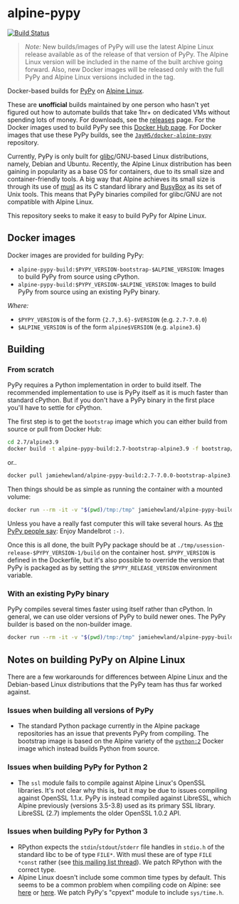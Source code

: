 # alpine-pypy

[![Build Status](https://img.shields.io/travis/JayH5/alpine-pypy/master.svg)](https://travis-ci.org/JayH5/alpine-pypy)

> *Note:* New builds/images of PyPy will use the latest Alpine Linux release available as of the release of that version of PyPy. The Alpine Linux version will be included in the name of the built archive going forward. Also, new Docker images will be released only with the full PyPy and Alpine Linux versions included in the tag.

Docker-based builds for [PyPy](http://pypy.org) on [Alpine Linux](http://www.alpinelinux.org).

These are **unofficial** builds maintained by one person who hasn't yet figured out how to automate builds that take 1hr+ on dedicated VMs without spending lots of money. For downloads, see the [releases](https://github.com/JayH5/alpine-pypy/releases) page. For the Docker images used to build PyPy see this [Docker Hub page](https://hub.docker.com/r/jamiehewland/alpine-pypy-build/). For Docker images that use these PyPy builds, see the [`JayH5/docker-alpine-pypy`](https://github.com/JayH5/docker-alpine-pypy/) repository.

Currently, PyPy is only built for [glibc](https://www.gnu.org/software/libc/)/GNU-based Linux distributions, namely, Debian and Ubuntu. Recently, the Alpine Linux distribution has been gaining in popularity as a base OS for containers, due to its small size and container-friendly tools. A big way that Alpine achieves its small size is through its use of [musl](https://www.musl-libc.org) as its C standard library and [BusyBox](https://busybox.net) as its set of Unix tools. This means that PyPy binaries compiled for glibc/GNU are not compatible with Alpine Linux.

This repository seeks to make it easy to build PyPy for Alpine Linux.

## Docker images
Docker images are provided for building PyPy:

* `alpine-pypy-build:$PYPY_VERSION-bootstrap-$ALPINE_VERSION`: Images to build PyPy from source using cPython.
* `alpine-pypy-build:$PYPY_VERSION-$ALPINE_VERSION`: Images to build PyPy from source using an existing PyPy binary.

*Where:*
* `$PYPY_VERSION` is of the form `{2.7,3.6}-$VERSION` (e.g. `2.7-7.0.0`)
* `$ALPINE_VERSION` is of the form `alpine$VERSION` (e.g. `alpine3.6`)

## Building
### From scratch
PyPy requires a Python implementation in order to build itself. The recommended implementation to use is PyPy itself as it is much faster than standard cPython. But if you don't have a PyPy binary in the first place you'll have to settle for cPython.

The first step is to get the `bootstrap` image which you can either build from source or pull from Docker Hub:
```sh
cd 2.7/alpine3.9
docker build -t alpine-pypy-build:2.7-bootstrap-alpine3.9 -f bootstrap/Dockerfile .
```
or..
```sh
docker pull jamiehewland/alpine-pypy-build:2.7-7.0.0-bootstrap-alpine3.9
```

Then things should be as simple as running the container with a mounted volume:
```sh
docker run --rm -it -v "$(pwd)/tmp:/tmp" jamiehewland/alpine-pypy-build:2.7-7.0.0-bootstrap-alpine3.9
```

Unless you have a really fast computer this will take several hours. As [the PyPy people say](http://pypy.org/download.html#building-from-source): Enjoy Mandelbrot `:-)`.

Once this is all done, the built PyPy package should be at `./tmp/usession-release-$PYPY_VERSION-1/build` on the container host. `$PYPY_VERSION` is defined in the Dockerfile, but it's also possible to override the version that PyPy is packaged as by setting the `$PYPY_RELEASE_VERSION` environment variable.

### With an existing PyPy binary
PyPy compiles several times faster using itself rather than cPython. In general, we can use older versions of PyPy to build newer ones. The PyPy builder is based on the non-builder image.

```sh
docker run --rm -it -v "$(pwd)/tmp:/tmp" jamiehewland/alpine-pypy-build:2.7-7.0.0-alpine3.9
```

## Notes on building PyPy on Alpine Linux
There are a few workarounds for differences between Alpine Linux and the Debian-based Linux distributions that the PyPy team has thus far worked against.

### Issues when building all versions of PyPy
* The standard Python package currently in the Alpine package repositories has an issue that prevents PyPy from compiling. The bootstrap image is based on the Alpine variety of the [`python:2`](https://hub.docker.com/_/python/) Docker image which instead builds Python from source.

### Issues when building PyPy for Python 2
* The `ssl` module fails to compile against Alpine Linux's OpenSSL libraries. It's not clear why this is, but it may be due to issues compiling against OpenSSL 1.1.x. PyPy is instead compiled against LibreSSL, which Alpine previously (versions 3.5-3.8) used as its primary SSL library. LibreSSL (2.7) implements the older OpenSSL 1.0.2 API.

### Issues when building PyPy for Python 3
* RPython expects the `stdin`/`stdout`/`stderr` file handles in `stdio.h` of the standard libc to be of type `FILE*`. With musl these are of type `FILE *const` rather (see [this mailing list thread](https://www.openwall.com/lists/musl/2018/02/02/2)). We patch RPython with the correct type.
* Alpine Linux doesn't include some common time types by default. This seems to be a common problem when compiling code on Alpine: see [here](https://stackoverflow.com/questions/35614923/errors-compiling-mesos-on-alpine-linux) or [here](https://github.com/tesseract-ocr/tesseract/issues/2632). We patch PyPy's "cpyext" module to include `sys/time.h`.
